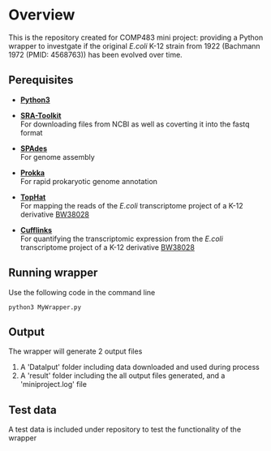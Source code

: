 # Overview
This is the repository created for COMP483 mini project: providing a Python wrapper to investgate if the original *E.coli* K-12 strain from 1922 (Bachmann 1972 (PMID: 4568763)) has been evolved over time.

## Perequisites
- **[Python3](https://www.python.org/)** <br />

- **[SRA-Toolkit](https://www.ncbi.nlm.nih.gov/sra)** <br />
For downloading files from NCBI as well as coverting it into the fastq format <br /> 

- **[SPAdes](https://cab.spbu.ru/software/spades/)** <br />
For genome assembly <br />

- **[Prokka](https://github.com/tseemann/prokka)** <br />
For rapid prokaryotic genome annotation <br />

- **[TopHat](https://ccb.jhu.edu/software/tophat/manual.shtml)** <br />
For mapping the reads of the *E.coli* transcriptome project of a K-12 derivative [BW38028](https://www.ncbi.nlm.nih.gov/sra/SRX604287) <br />

- **[Cufflinks](http://cole-trapnell-lab.github.io/cufflinks/)** <br />
For quantifying the transcriptomic expression from the *E.coli* transcriptome project of a K-12 derivative [BW38028](https://www.ncbi.nlm.nih.gov/sra/SRX604287) <br />

## Running wrapper <br />
Use the following code in the command line <br />
```
python3 MyWrapper.py
```

## Output 
The wrapper will generate 2 output files <br />
1. A 'DataIput' folder including data downloaded and used during process
2. A 'result' folder including the all output files generated, and a 'miniproject.log' file

## Test data
A test data is included under repository to test the functionality of the wrapper
